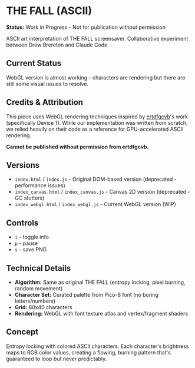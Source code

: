 # THE FALL (ASCII)

**Status:** Work in Progress - Not for publication without permission

ASCII art interpretation of THE FALL screensaver. Collaborative experiment between Drew Brereton and Claude Code.

## Current Status

WebGL version is almost working - characters are rendering but there are still some visual issues to resolve.

## Credits & Attribution

This piece uses WebGL rendering techniques inspired by [ertdfgcvb](https://ertdfgcvb.xyz/)'s work (specifically Device 1). While our implementation was written from scratch, we relied heavily on their code as a reference for GPU-accelerated ASCII rendering.

**Cannot be published without permission from ertdfgcvb.**

## Versions

- `index.html` / `index.js` - Original DOM-based version (deprecated - performance issues)
- `index_canvas.html` / `index_canvas.js` - Canvas 2D version (deprecated - GC stutters)
- `index_webgl.html` / `index_webgl.js` - Current WebGL version (WIP)

## Controls

- `i` - toggle info
- `p` - pause
- `s` - save PNG

## Technical Details

- **Algorithm:** Same as original THE FALL (entropy locking, pixel burning, random movement)
- **Character Set:** Curated palette from Pico-8 font (no boring letters/numbers)
- **Grid:** 80x40 characters
- **Rendering:** WebGL with font texture atlas and vertex/fragment shaders

## Concept

Entropy locking with colored ASCII characters. Each character's brightness maps to RGB color values, creating a flowing, burning pattern that's guaranteed to loop but never predictably.
